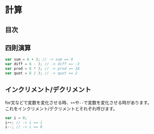 # 計算

## 目次
<!-- toc -->

## 四則演算
```javascript
var sum = 6 + 3; // -> sum == 9
var diff = 6 - 3; // -> diff == -3
var prod = 6 * 3; // -> prod == 18
var quot = 6 / 3; // -> quot == 2
```

## インクリメント/デクリメント
for文などで変数を変化させる時、`++`や`--`で変数を変化させる時があります。  
これをインクリメント/デクリメントとそれぞれ呼びます。
```javascript
var i = 0;
i++; // -> i == 1
i--; // -> i == 0
```